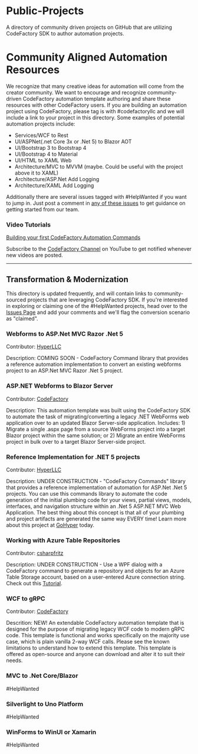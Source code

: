 # Public-Projects
A directory of community driven projects on GitHub that are utilizing CodeFactory SDK to author automation projects. 

# Community Aligned Automation Resources
We recognize that many creative ideas for automation will come from the creator community. We want to encourage and recognize community-driven CodeFactory automation template authoring and share these resources with other CodeFactory users. If you are building an automation project using CodeFactory, please tag is with #codefactoryllc and we will include a link to your project in this directory. Some examples of potential automation projects include: 

* Services/WCF to Rest 
* UI/ASPNet(.net Core 3x or .Net 5) to Blazor AOT 
* UI/Bootstrap 3 to Bootstrap 4 
* UI/Bootstrap 4 to Material 
* UI/HTML to XAML Web 
* Architecture/MVC to MVVM (maybe.  Could be useful with the project above it to XAML) 
* Architecture/ASP.Net Add Logging 
* Architecture/XAML Add Logging 

Additionally there are several issues tagged with #HelpWanted if you want to jump in. Just post a comment in [any of these issues](https://github.com/CodeFactoryLLC/Public-Projects/issues) to get guidance on getting started from our team. 

### Video Tutorials
[Building your first CodeFactory Automation Commands](https://www.youtube.com/watch?v=933pnjbM9hM)

Subscribe to the [CodeFactory Channel](https://www.youtube.com/channel/UC1WjuZ_bRWK-EgVVP1Ciyvw) on YouTube to get notified whenever new videos are posted. 

***

## Transformation & Modernization
This directory is updated frequently, and will contain links to community-sourced projects that are leveraging CodeFactory SDK.  If you're interested in exploring or claiming one of the #HelpWanted projects, head over to the [Issues Page](https://github.com/CodeFactoryLLC/Public-Projects/issues) and add your comments and we'll flag the conversion scenario as "claimed". 

### Webforms to ASP.Net MVC Razor .Net 5
Contributor: [HyperLLC](https://github.com/HyperLLC/WebFormsToDotNet5Commands)

Description: COMING SOON - CodeFactory Command library that provides a reference automation implementation to convert an existing webforms project to an ASP.Net MVC Razor .Net 5 project.

### ASP.NET Webforms to Blazor Server 
Contributor: [CodeFactory](https://github.com/CodeFactoryLLC/WebForms2BlazorServer)

Description: This automation template was built using the CodeFactory SDK to automate the task of migrating/converting a legacy .NET WebForms web application over to an updated Blazor Server-side application. Includes: 1) Migrate a single .aspx page from a source WebForms project into a target Blazor project within the same solution; or 2) Migrate an entire WebForms project in bulk over to a target Blazor Server-side project.

### Reference Implementation for .NET 5 projects 
Contributor: [HyperLLC](https://github.com/HyperLLC/DotNet5Commands)

Description: UNDER CONSTRUCTION - "CodeFactory Commands" library that provides a reference implementation of automation for ASP.Net .Net 5 projects. You can use this commands library to automate the code generation of the initial plumbing code for your views, partial views, models, interfaces, and navigation structure within an .Net 5 ASP.NET MVC Web Application. The best thing about this concept is that all of your plumbing and project artifacts are generated the same way EVERY time! Learn more about this project at [GoHyper](https://gohyper.io/portfolio/codefactory-code-generation) today.

### Working with Azure Table Repositories
Contributor: [csharpfritz](https://github.com/CodeFactoryLLC/CodeFactory.AzureTableRepository)

Description: UNDER CONSTRUCTION - Use a WPF dialog with a CodeFactory command to generate a repository and objects for an Azure Table Storage account, based on a user-entered Azure connection string. Check out this [Tutorial](https://youtu.be/-8_V78IyMLw).

### WCF to gRPC
Contributor: [CodeFactory](https://github.com/CodeFactoryLLC/WCF-To-gRPC)

Descrition: NEW! An extendable CodeFactory automation template that is designed for the purpose of migrating legacy WCF code to modern gRPC code. This template is functional and works specifically on the majority use case, which is plain vanilla 2-way WCF calls. Please see the known limitations to understand how to extend this template. This template is offered as open-source and anyone can download and alter it to suit their needs.

### MVC to .Net Core/Blazor

#HelpWanted

### Silverlight to Uno Platform

#HelpWanted

### WinForms to WinUI or Xamarin

#HelpWanted


